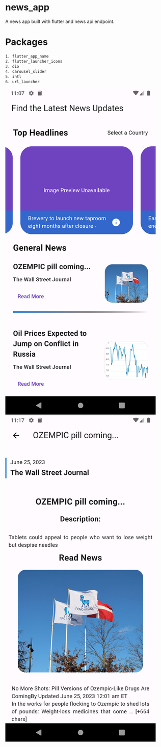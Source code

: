 # news_app

A news app built with flutter and news api endpoint.

# Packages
    1. flutter_app_name
    2. flutter_launcher_icons
    3. dio
    4. carousel_slider
    5. intl
    6. url_launcher

<img src="assets/Screenshot_1687810032.png"/>    <img src="assets/Screenshot_1687810633.png"/>